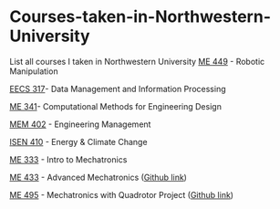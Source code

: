 # Courses-taken-in-Northwestern-University
List all courses I taken in Northwestern University
[ME 449](http://www.mccormick.northwestern.edu/mechanical/courses/descriptions/449-robotic-manipulation.html) - Robotic Manipulation

[EECS 317](http://www.mccormick.northwestern.edu/eecs/courses/descriptions/317.html)- Data Management and Information Processing

[ME 341](https://www.mccormick.northwestern.edu/mechanical/courses/descriptions/341-computational-methods-for-engineering-design.html)- Computational Methods for Engineering Design

[MEM 402](http://www.mccormick.northwestern.edu/engineering-management/curriculum/descriptions/402.html) - Engineering Management

[ISEN 410](http://isen.northwestern.edu/isen-410-topics-in-contemporary-energy-and-climate-change) - Energy & Climate Change

[ME 333](http://www.mccormick.northwestern.edu/mechanical/courses/descriptions/333-introduction-to-mechatronics.html) - Intro to Mechatronics

[ME 433](http://www.mccormick.northwestern.edu/mechanical/courses/descriptions/433-advanced-mechatronics.html) - Advanced Mechatronics ([Github link](https://github.com/MuMu1018/Mengjiao_ME433_2017))

[ME 495](http://www.mccormick.northwestern.edu/mechanical/courses/descriptions/495-applied-mechatronics-quadrotor-design-and-control.html) - Mechatronics with Quadrotor Project ([Github link](https://github.com/MuMu1018/Mengjiao_ME495_2017))

